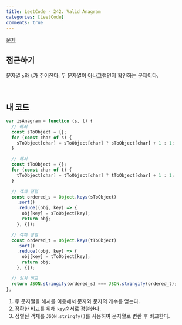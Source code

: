 ```yaml
---
title: LeetCode - 242. Valid Anagram
categories: [LeetCode]
comments: true
---
```


[문제](https://leetcode.com/problems/valid-anagram/)

## 접근하기

문자열 `s`와 `t`가 주어진다. 두 문자열이 [아나그램](https://namu.wiki/w/%EC%95%A0%EB%84%88%EA%B7%B8%EB%9E%A8?from=%EC%95%84%EB%82%98%EA%B7%B8%EB%9E%A8)인지 확인하는 문제이다.

<br>

## 내 코드

```js
var isAnagram = function (s, t) {
  // 해시
  const sToObject = {};
  for (const char of s) {
    sToObject[char] = sToObject[char] ? sToObject[char] + 1 : 1;
  }

  // 해시
  const tToObject = {};
  for (const char of t) {
    tToObject[char] = tToObject[char] ? tToObject[char] + 1 : 1;
  }

  // 객체 정렬
  const ordered_s = Object.keys(sToObject)
    .sort()
    .reduce((obj, key) => {
      obj[key] = sToObject[key];
      return obj;
    }, {});

  // 객체 정렬
  const ordered_t = Object.keys(tToObject)
    .sort()
    .reduce((obj, key) => {
      obj[key] = tToObject[key];
      return obj;
    }, {});

  // 일치 비교
  return JSON.stringify(ordered_s) === JSON.stringify(ordered_t);
};
```

1. 두 문자열을 해시를 이용해서 문자와 문자의 개수를 얻는다.
2. 정확한 비교를 위해 `key`순서로 정렬한다.
3. 정렬된 객체를 `JSON.stringfy()`를 사용하여 문자열로 변환 후 비교한다.
